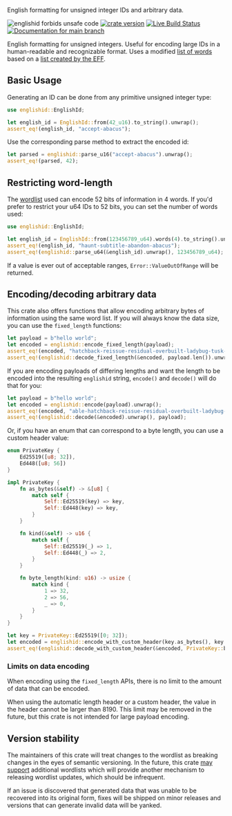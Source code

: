English formatting for unsigned integer IDs and arbitrary data.

![englishid forbids unsafe code](https://img.shields.io/badge/unsafe-forbid-success)
[![crate version](https://img.shields.io/crates/v/englishid.svg)](https://crates.io/crates/englishid)
[![Live Build Status](https://img.shields.io/github/workflow/status/khonsulabs/englishid/Tests/main)](https://github.com/khonsulabs/englishid/actions?query=workflow:Tests)
[![Documentation for `main` branch](https://img.shields.io/badge/docs-main-informational)](https://khonsulabs.github.io/englishid/main/englishid/)

English formatting for unsigned integers. Useful for encoding large IDs in a
human-readable and recognizable format. Uses a modified [list of words][wordlist] based on
a [list created by the EFF][effwordlist].

## Basic Usage

Generating an ID can be done from any primitive unsigned integer type:

```rust
use englishid::EnglishId;

let english_id = EnglishId::from(42_u16).to_string().unwrap();
assert_eq!(english_id, "accept-abacus");
```

Use the corresponding parse method to extract the encoded id:

```rust
let parsed = englishid::parse_u16("accept-abacus").unwrap();
assert_eq!(parsed, 42);
```

## Restricting word-length

The [wordlist][wordlist] used can encode 52 bits of information in 4 words. If
you'd prefer to restrict your u64 IDs to 52 bits, you can set the number of
words used:

```rust
use englishid::EnglishId;

let english_id = EnglishId::from(123456789_u64).words(4).to_string().unwrap();
assert_eq!(english_id, "haunt-subtitle-abandon-abacus");
assert_eq!(englishid::parse_u64(&english_id).unwrap(), 123456789_u64);
```

If a value is ever out of acceptable ranges, `Error::ValueOutOfRange` will be
returned.

## Encoding/decoding arbitrary data

This crate also offers functions that allow encoding arbitrary bytes of
information using the same word list. If you will always know the data size, you
can use the `fixed_length` functions:

```rust
let payload = b"hello world";
let encoded = englishid::encode_fixed_length(payload);
assert_eq!(encoded, "hatchback-reissue-residual-overbuilt-ladybug-tusk-buffing");
assert_eq!(englishid::decode_fixed_length(&encoded, payload.len()).unwrap(), payload);
```

If you are encoding payloads of differing lengths and want the length to be
encoded into the resulting `englishid` string, `encode()` and `decode()` will do
that for you:

```rust
let payload = b"hello world";
let encoded = englishid::encode(payload).unwrap();
assert_eq!(encoded, "able-hatchback-reissue-residual-overbuilt-ladybug-tusk-buffing");
assert_eq!(englishid::decode(&encoded).unwrap(), payload);
```

Or, if you have an enum that can correspond to a byte length, you can use a custom header value:

```rust
enum PrivateKey {
    Ed25519([u8; 32]),
    Ed448([u8; 56])
}

impl PrivateKey {
    fn as_bytes(&self) -> &[u8] {
        match self {
            Self::Ed25519(key) => key,
            Self::Ed448(key) => key,
        }
    }

    fn kind(&self) -> u16 {
        match self {
            Self::Ed25519(_) => 1,
            Self::Ed448(_) => 2,
        }
    }

    fn byte_length(kind: u16) -> usize {
        match kind {
            1 => 32,
            2 => 56,
            _ => 0,
        }
    }
}

let key = PrivateKey::Ed25519([0; 32]);
let encoded = englishid::encode_with_custom_header(key.as_bytes(), key.kind()).unwrap();
assert_eq!(englishid::decode_with_custom_header(&encoded, PrivateKey::byte_length).unwrap(), key.as_bytes());
```

### Limits on data encoding

When encoding using the `fixed_length` APIs, there is no limit to the amount of
data that can be encoded.

When using the automatic length header or a custom header, the value in the
header cannot be larger than 8190. This limit may be removed in the future, but
this crate is not intended for large payload encoding.

## Version stability

The maintainers of this crate will treat changes to the wordlist as breaking
changes in the eyes of semantic versioning. In the future, this crate [may
support](https://github.com/khonsulabs/englishid/issues/2) additional wordlists
which will provide another mechanism to releasing wordlist updates, which should
be infrequent.

If an issue is discovered that generated data that was unable to be recovered
into its original form, fixes will be shipped on minor releases and versions
that can generate invalid data will be yanked.

[wordlist]: https://github.com/khonsulabs/englishid/blob/main/src/wordlist.rs
[effwordlist]: https://www.eff.org/deeplinks/2016/07/new-wordlists-random-passphrases
